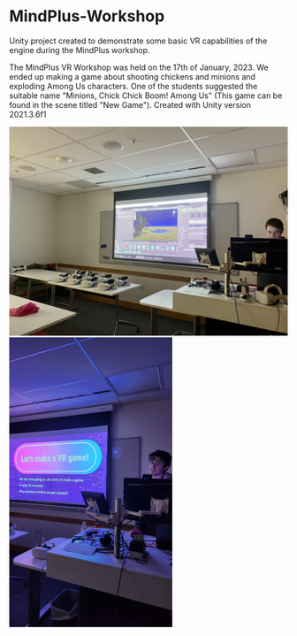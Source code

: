 # MindPlus-Workshop
Unity project created to demonstrate some basic VR capabilities of the engine during the MindPlus workshop.

The MindPlus VR Workshop was held on the 17th of January, 2023. We ended up making a game about shooting chickens and minions and exploding Among Us characters. 
One of the students suggested the suitable name "Minions, Chick Chick Boom! Among Us" (This game can be found in the scene titled "New Game"). Created with Unity version 2021.3.6f1

<img src="https://github.com/Flame1190/MindPlus-Workshop/blob/main/readme-image.JPG?raw=true" width="700"> <img src="https://github.com/Flame1190/MindPlus-Workshop/blob/main/readme-image2.JPG?raw=true" width="295">
